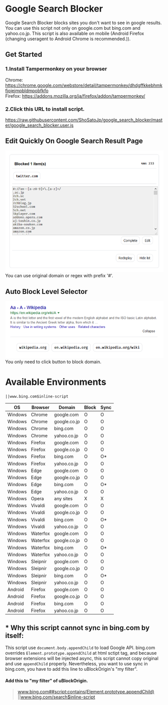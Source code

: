 # Google Search Blocker
Google Search Blocker blocks sites you don't want to see in google results. You can use this script not only on google.com but bing.com and yahoo.co.jp. This script is also available on mobile (Android Firefox (changing useragent to Android Chrome is recommended.)).

## Get Started

### 1.Install Tampermonkey on your browser
Chrome:
https://chrome.google.com/webstore/detail/tampermonkey/dhdgffkkebhmkfjojejmpbldmpobfkfo  
Firefox:
https://addons.mozilla.org/ja/firefox/addon/tampermonkey/
### 2.Click this URL to install script.
https://raw.githubusercontent.com/ShoSatoJp/google_search_blocker/master/google_search_blocker.user.js

## Edit Quickly On Google Search Result Page
![](https://github.com/ShoSatoJp/google_search_blocker/raw/master/README/label3.png)  
You can use original domain or regex with prefix '#'.

## Auto Block Level Selector
![](https://github.com/ShoSatoJp/google_search_blocker/raw/master/README/block2.png)  
You only need to click button to block domain.



# Available Environments

`||www.bing.com$inline-script`

| OS      | Browser  | Domain       | Block | Sync |
| ------- | -------- | ------------ | ----- | ---- |
| Windows | Chrome   | google.com   | O     | O    |
| Windows | Chrome   | google.co.jp | O     | O    |
| Windows | Chrome   | bing.com     | O     | O    |
| Windows | Chrome   | yahoo.co.jp  | O     | O    |
| Windows | Firefox  | google.com   | O     | O    |
| Windows | Firefox  | google.co.jp | O     | O    |
| Windows | Firefox  | bing.com     | O     | O*   |
| Windows | Firefox  | yahoo.co.jp  | O     | O    |
| Windows | Edge     | google.com   | O     | O    |
| Windows | Edge     | google.co.jp | O     | O    |
| Windows | Edge     | bing.com     | O     | O*   |
| Windows | Edge     | yahoo.co.jp  | O     | O    |
| Windows | Opera    | any sites    | X     | X    |
| Windows | Vivaldi  | google.com   | O     | O    |
| Windows | Vivaldi  | google.co.jp | O     | O    |
| Windows | Vivaldi  | bing.com     | O     | O*    |
| Windows | Vivaldi  | yahoo.co.jp  | O     | O    |
| Windows | Waterfox | google.com   | O     | O    |
| Windows | Waterfox | google.co.jp | O     | O    |
| Windows | Waterfox | bing.com     | O     | O*    |
| Windows | Waterfox | yahoo.co.jp  | O     | O    |
| Windows | Sleipnir | google.com   | O     | O    |
| Windows | Sleipnir | google.co.jp | O     | O    |
| Windows | Sleipnir | bing.com     | O     | O*    |
| Windows | Sleipnir | yahoo.co.jp  | O     | O    |
| Android | Firefox  | google.com   | O     | O    |
| Android | Firefox  | google.co.jp | O     | O    |
| Android | Firefox  | bing.com     | O     | O    |
| Android | Firefox  | yahoo.co.jp  | O     | O    |

## * Why this script cannot sync in bing.com by itself:
This script use `document.body.appendChild` to load Google API. bing.com overrides `Element.prototype.appendChild` at html sctipt tag, and because browser extensions will be injected async, this script cannot copy original and use `appendChild` properly. Nevertheless, you want to use sync in bing.com, you have to add this line to uBlockOrigin's "my filter".

#### Add this to "my filter" of uBlockOrigin.
> www.bing.com##script:contains(Element.prototype.appendChild)  
> ||www.bing.com/search$inline-script  